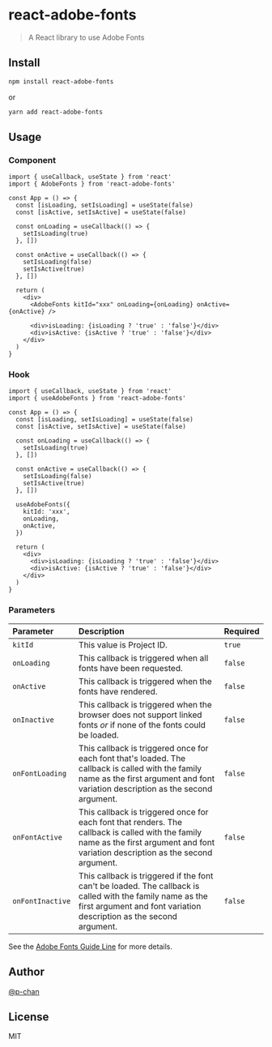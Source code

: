 # react-adobe-fonts

> A React library to use Adobe Fonts

## Install

```sh
npm install react-adobe-fonts
```

or

```sh
yarn add react-adobe-fonts
```

## Usage

### Component

```tsx
import { useCallback, useState } from 'react'
import { AdobeFonts } from 'react-adobe-fonts'

const App = () => {
  const [isLoading, setIsLoading] = useState(false)
  const [isActive, setIsActive] = useState(false)

  const onLoading = useCallback(() => {
    setIsLoading(true)
  }, [])

  const onActive = useCallback(() => {
    setIsLoading(false)
    setIsActive(true)
  }, [])

  return (
    <div>
      <AdobeFonts kitId="xxx" onLoading={onLoading} onActive={onActive} />

      <div>isLoading: {isLoading ? 'true' : 'false'}</div>
      <div>isActive: {isActive ? 'true' : 'false'}</div>
    </div>
  )
}
```

### Hook

```tsx
import { useCallback, useState } from 'react'
import { useAdobeFonts } from 'react-adobe-fonts'

const App = () => {
  const [isLoading, setIsLoading] = useState(false)
  const [isActive, setIsActive] = useState(false)

  const onLoading = useCallback(() => {
    setIsLoading(true)
  }, [])

  const onActive = useCallback(() => {
    setIsLoading(false)
    setIsActive(true)
  }, [])

  useAdobeFonts({
    kitId: 'xxx',
    onLoading,
    onActive,
  })

  return (
    <div>
      <div>isLoading: {isLoading ? 'true' : 'false'}</div>
      <div>isActive: {isActive ? 'true' : 'false'}</div>
    </div>
  )
}
```

### Parameters

| Parameter        | Description                                                                                                                                                                           | Required |
| :--------------- | :------------------------------------------------------------------------------------------------------------------------------------------------------------------------------------ | :------- |
| `kitId`          | This value is Project ID.                                                                                                                                                             | `true`   |
| `onLoading`      | This callback is triggered when all fonts have been requested.                                                                                                                        | `false`  |
| `onActive`       | This callback is triggered when the fonts have rendered.                                                                                                                              | `false`  |
| `onInactive`     | This callback is triggered when the browser does not support linked fonts _or_ if none of the fonts could be loaded.                                                                  | `false`  |
| `onFontLoading`  | This callback is triggered once for each font that's loaded. The callback is called with the family name as the first argument and font variation description as the second argument. | `false`  |
| `onFontActive`   | This callback is triggered once for each font that renders. The callback is called with the family name as the first argument and font variation description as the second argument.  | `false`  |
| `onFontInactive` | This callback is triggered if the font can't be loaded. The callback is called with the family name as the first argument and font variation description as the second argument.      | `false`  |

See the [Adobe Fonts Guide Line](https://helpx.adobe.com/fonts/using/embed-codes.html) for more details.

## Author

[@p-chan](https://github.com/p-chan)

## License

MIT
